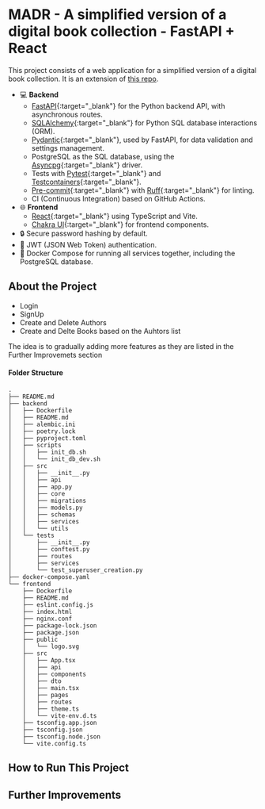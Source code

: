 # MADR - A simplified version of a digital book collection - FastAPI + React

This project consists of a web application for a simplified version of a digital book collection. It is an extension of [this repo](https://github.com/lealre/madr-fastapi).

- 💻 **Backend**
  - [FastAPI](https://fastapi.tiangolo.com/){:target="\_blank"} for the Python backend API, with asynchronous routes.
  - [SQLAlchemy](https://www.sqlalchemy.org/){:target="\_blank"} for Python SQL database interactions (ORM).
  - [Pydantic](https://docs.pydantic.dev/latest/){:target="\_blank"}, used by FastAPI, for data validation and settings management.
  - PostgreSQL as the SQL database, using the [Asyncpg](https://magicstack.github.io/asyncpg/current/){:target="\_blank"} driver.
  - Tests with [Pytest](https://docs.pytest.org/en/stable/){:target="\_blank"} and [Testcontainers](https://testcontainers-python.readthedocs.io/en/latest/){:target="\_blank"}.
  - [Pre-commit](https://pre-commit.com/){:target="\_blank"} with [Ruff](https://docs.astral.sh/ruff/){:target="\_blank"} for linting.
  - CI (Continuous Integration) based on GitHub Actions.
- 🌐 **Frontend**
  - [React](https://react.dev/){:target="\_blank"} using TypeScript and Vite.
  - [Chakra UI](https://www.chakra-ui.com/){:target="\_blank"} for frontend components.
- 🔒 Secure password hashing by default.
- 🔑 JWT (JSON Web Token) authentication.
- 🐋 Docker Compose for running all services together, including the PostgreSQL database.

## About the Project

- Login
- SignUp
- Create and Delete Authors
- Create and Delte Books based on the Auhtors list

The idea is to gradually adding more features as they are listed in the Further Improvemets section

#### Folder Structure

```
.
├── README.md
├── backend
│   ├── Dockerfile
│   ├── README.md
│   ├── alembic.ini
│   ├── poetry.lock
│   ├── pyproject.toml
│   ├── scripts
│   │   ├── init_db.sh
│   │   └── init_db_dev.sh
│   ├── src
│   │   ├── __init__.py
│   │   ├── api
│   │   ├── app.py
│   │   ├── core
│   │   ├── migrations
│   │   ├── models.py
│   │   ├── schemas
│   │   ├── services
│   │   └── utils
│   └── tests
│       ├── __init__.py
│       ├── conftest.py
│       ├── routes
│       ├── services
│       └── test_superuser_creation.py
├── docker-compose.yaml
└── frontend
    ├── Dockerfile
    ├── README.md
    ├── eslint.config.js
    ├── index.html
    ├── nginx.conf
    ├── package-lock.json
    ├── package.json
    ├── public
    │   └── logo.svg
    ├── src
    │   ├── App.tsx
    │   ├── api
    │   ├── components
    │   ├── dto
    │   ├── main.tsx
    │   ├── pages
    │   ├── routes
    │   ├── theme.ts
    │   └── vite-env.d.ts
    ├── tsconfig.app.json
    ├── tsconfig.json
    ├── tsconfig.node.json
    └── vite.config.ts
```

## How to Run This Project

## Further Improvements
